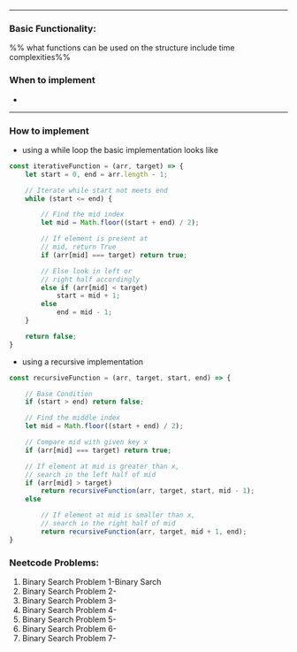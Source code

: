 ----
### Basic Functionality: 
%% what functions can be used on the structure include time complexities%% 

### When to implement
- 
----
### How to implement
- using a while loop the basic implementation looks like
``` js
const iterativeFunction = (arr, target) => {
    let start = 0, end = arr.length - 1;

    // Iterate while start not meets end
    while (start <= end) {

        // Find the mid index
        let mid = Math.floor((start + end) / 2);

        // If element is present at 
        // mid, return True
        if (arr[mid] === target) return true;

        // Else look in left or 
        // right half accordingly
        else if (arr[mid] < target)
            start = mid + 1;
        else
            end = mid - 1;
    }

    return false;
}

```
- using a recursive implementation
``` js
const recursiveFunction = (arr, target, start, end) => {

    // Base Condition
    if (start > end) return false;

    // Find the middle index
    let mid = Math.floor((start + end) / 2);

    // Compare mid with given key x
    if (arr[mid] === target) return true;

    // If element at mid is greater than x,
    // search in the left half of mid
    if (arr[mid] > target)
        return recursiveFunction(arr, target, start, mid - 1);
    else

        // If element at mid is smaller than x,
        // search in the right half of mid
        return recursiveFunction(arr, target, mid + 1, end);
}
```

### Neetcode Problems: 
1. Binary Search Problem 1-Binary Sarch
2. Binary Search Problem 2-
3. Binary Search Problem 3-
4. Binary Search Problem 4-
5. Binary Search Problem 5-
6. Binary Search Problem 6-
7. Binary Search Problem 7-


